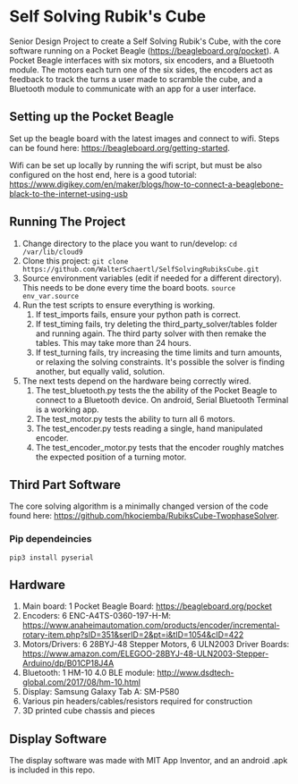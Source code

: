 # Self Solving Rubik's Cube
Senior Design Project to create a Self Solving Rubik's Cube, with the
core software running on a Pocket Beagle (https://beagleboard.org/pocket).
A Pocket Beagle interfaces with six motors, six encoders, and a Bluetooth
module. The motors each turn one of the six sides, the encoders act as
feedback to track the turns a user made to scramble the cube, and a
Bluetooth module to communicate with an app for a user interface.

## Setting up the Pocket Beagle

Set up the beagle board with the latest images and connect to wifi.
Steps can be found here: https://beagleboard.org/getting-started.

Wifi can be set up locally by running the wifi script, but must be also
configured on the host end, here is a good tutorial:
https://www.digikey.com/en/maker/blogs/how-to-connect-a-beaglebone-black-to-the-internet-using-usb


## Running The Project

1. Change directory to the place you want to run/develop:
```cd /var/lib/cloud9 ```
2. Clone this project:
```git clone https://github.com/WalterSchaertl/SelfSolvingRubiksCube.git```
3. Source environment variables (edit if needed for a different directory).
This needs to be done every time the board boots.
```source env_var.source```
4. Run the test scripts to ensure everything is working.
    1. If test_imports fails, ensure your python path is correct.
    2. If test_timing fails, try deleting the third_party_solver/tables
    folder and running again. The third party solver with then remake the
    tables. This may take more than 24 hours.
    3. If test_turning fails, try increasing the time limits and turn amounts,
    or relaxing the solving constraints. It's possible the solver is finding
    another, but equally valid, solution.
5. The next tests depend on the hardware being correctly wired.
    1. The test_bluetooth.py tests the the ability of the Pocket Beagle
    to connect to a Bluetooth device. On android, Serial Bluetooth
    Terminal is a working app.
    2. The test_motor.py tests the ability to turn all 6 motors.
    3. The test_encoder.py tests reading a single, hand manipulated encoder.
    4. The test_encoder_motor.py tests that the encoder roughly matches
    the expected position of a turning motor.

## Third Part Software

The core solving algorithm is a minimally changed version of the code found here:
https://github.com/hkociemba/RubiksCube-TwophaseSolver.

### Pip dependeincies

```pip3 install pyserial```

## Hardware

1. Main board: 1 Pocket Beagle Board: https://beagleboard.org/pocket
2. Encoders: 6 ENC-A4TS-0360-197-H-M: https://www.anaheimautomation.com/products/encoder/incremental-rotary-item.php?sID=351&serID=2&pt=i&tID=1054&cID=422
3. Motors/Drivers: 6 28BYJ-48 Stepper Motors, 6 ULN2003 Driver Boards: https://www.amazon.com/ELEGOO-28BYJ-48-ULN2003-Stepper-Arduino/dp/B01CP18J4A
4. Bluetooth: 1 HM-10 4.0 BLE module: http://www.dsdtech-global.com/2017/08/hm-10.html
5. Display: Samsung Galaxy Tab A: SM-P580
6. Various pin headers/cables/resistors required for construction
7. 3D printed cube chassis and pieces

## Display Software

The display software was made with MIT App Inventor, and an android .apk
is included in this repo.